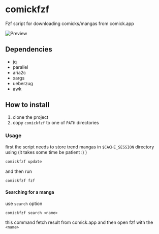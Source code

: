 # comickfzf
Fzf script for downloading comicks/mangas from comick.app

![Preview](https://i.imgur.com/uhiqBW8.gif)

## Dependencies
- jq
- parallel
- aria2c
- xargs
- ueberzug
- awk

## How to install
1. clone the project
2. copy `comickfzf` to one of `PATH` directories

### Usage
first the script needs to store trend mangas in `$CACHE_SESSION` directory using (it takes some time be patient :) )
```sh
comickfzf update
```
and then run 
```sh
comickfzf fzf
```

#### Searching for a manga
use `search` option
```
comickfzf search <name>
```
this command fetch result from comick.app and then open fzf with the `<name>`
